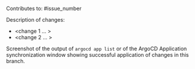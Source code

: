 Contributes to: #issue_number

Description of changes:
- <change 1 ... >
- <change 2 ... >

Screenshot of the output of `argocd app list` or of the ArgoCD Application synchronization window showing successful application of changes in this branch.
